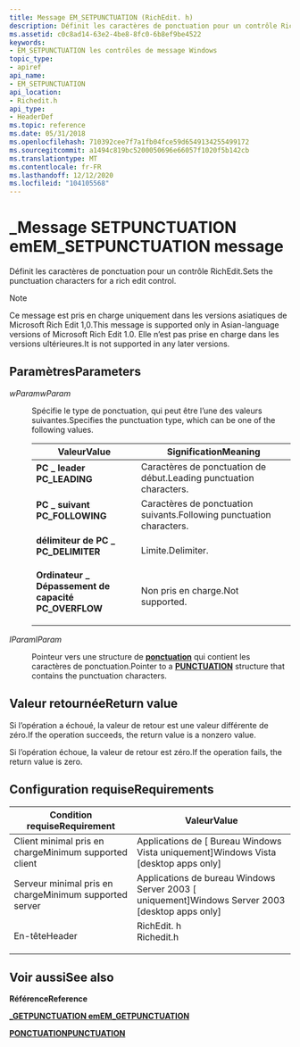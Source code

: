 ```yaml
---
title: Message EM_SETPUNCTUATION (RichEdit. h)
description: Définit les caractères de ponctuation pour un contrôle RichEdit.
ms.assetid: c0c8ad14-63e2-4be8-8fc0-6b8ef9be4522
keywords:
- EM_SETPUNCTUATION les contrôles de message Windows
topic_type:
- apiref
api_name:
- EM_SETPUNCTUATION
api_location:
- Richedit.h
api_type:
- HeaderDef
ms.topic: reference
ms.date: 05/31/2018
ms.openlocfilehash: 710392cee7f7a1fb04fce59d6549134255499172
ms.sourcegitcommit: a1494c819bc5200050696e66057f1020f5b142cb
ms.translationtype: MT
ms.contentlocale: fr-FR
ms.lasthandoff: 12/12/2020
ms.locfileid: "104105568"
---
```

# <a name="em_setpunctuation-message"></a><span data-ttu-id="a0784-104">\_Message SETPUNCTUATION em</span><span class="sxs-lookup"><span data-stu-id="a0784-104">EM\_SETPUNCTUATION message</span></span>

<span data-ttu-id="a0784-105">Définit les caractères de ponctuation pour un contrôle RichEdit.</span><span class="sxs-lookup"><span data-stu-id="a0784-105">Sets the punctuation characters for a rich edit control.</span></span>

> [!Note]  
> <span data-ttu-id="a0784-106">Ce message est pris en charge uniquement dans les versions asiatiques de Microsoft Rich Edit 1,0.</span><span class="sxs-lookup"><span data-stu-id="a0784-106">This message is supported only in Asian-language versions of Microsoft Rich Edit 1.0.</span></span> <span data-ttu-id="a0784-107">Elle n’est pas prise en charge dans les versions ultérieures.</span><span class="sxs-lookup"><span data-stu-id="a0784-107">It is not supported in any later versions.</span></span>

 

## <a name="parameters"></a><span data-ttu-id="a0784-108">Paramètres</span><span class="sxs-lookup"><span data-stu-id="a0784-108">Parameters</span></span>

<dl> <dt>

<span data-ttu-id="a0784-109">*wParam*</span><span class="sxs-lookup"><span data-stu-id="a0784-109">*wParam*</span></span> 
</dt> <dd>

<span data-ttu-id="a0784-110">Spécifie le type de ponctuation, qui peut être l’une des valeurs suivantes.</span><span class="sxs-lookup"><span data-stu-id="a0784-110">Specifies the punctuation type, which can be one of the following values.</span></span>



| <span data-ttu-id="a0784-111">Valeur</span><span class="sxs-lookup"><span data-stu-id="a0784-111">Value</span></span>                                                                                                                                                      | <span data-ttu-id="a0784-112">Signification</span><span class="sxs-lookup"><span data-stu-id="a0784-112">Meaning</span></span>                                      |
|------------------------------------------------------------------------------------------------------------------------------------------------------------|----------------------------------------------|
| <span id="PC_LEADING"></span><span id="pc_leading"></span><dl> <span data-ttu-id="a0784-113"><dt>**PC \_ leader**</dt></span><span class="sxs-lookup"><span data-stu-id="a0784-113"><dt>**PC\_LEADING**</dt></span></span> </dl>       | <span data-ttu-id="a0784-114">Caractères de ponctuation de début.</span><span class="sxs-lookup"><span data-stu-id="a0784-114">Leading punctuation characters.</span></span><br/>   |
| <span id="PC_FOLLOWING"></span><span id="pc_following"></span><dl> <span data-ttu-id="a0784-115"><dt>**PC \_ suivant**</dt></span><span class="sxs-lookup"><span data-stu-id="a0784-115"><dt>**PC\_FOLLOWING**</dt></span></span> </dl> | <span data-ttu-id="a0784-116">Caractères de ponctuation suivants.</span><span class="sxs-lookup"><span data-stu-id="a0784-116">Following punctuation characters.</span></span><br/> |
| <span id="PC_DELIMITER"></span><span id="pc_delimiter"></span><dl> <span data-ttu-id="a0784-117"><dt>**délimiteur de PC \_**</dt></span><span class="sxs-lookup"><span data-stu-id="a0784-117"><dt>**PC\_DELIMITER**</dt></span></span> </dl> | <span data-ttu-id="a0784-118">Limite.</span><span class="sxs-lookup"><span data-stu-id="a0784-118">Delimiter.</span></span><br/>                        |
| <span id="PC_OVERFLOW_"></span><span id="pc_overflow_"></span><dl> <span data-ttu-id="a0784-119"><dt>**Ordinateur \_ Dépassement de capacité**</dt></span><span class="sxs-lookup"><span data-stu-id="a0784-119"><dt>**PC\_OVERFLOW** </dt></span></span> </dl> | <span data-ttu-id="a0784-120">Non pris en charge.</span><span class="sxs-lookup"><span data-stu-id="a0784-120">Not supported.</span></span><br/>                    |



 

</dd> <dt>

<span data-ttu-id="a0784-121">*lParam*</span><span class="sxs-lookup"><span data-stu-id="a0784-121">*lParam*</span></span> 
</dt> <dd>

<span data-ttu-id="a0784-122">Pointeur vers une structure de [**ponctuation**](/windows/desktop/api/Richedit/ns-richedit-punctuation) qui contient les caractères de ponctuation.</span><span class="sxs-lookup"><span data-stu-id="a0784-122">Pointer to a [**PUNCTUATION**](/windows/desktop/api/Richedit/ns-richedit-punctuation) structure that contains the punctuation characters.</span></span>

</dd> </dl>

## <a name="return-value"></a><span data-ttu-id="a0784-123">Valeur retournée</span><span class="sxs-lookup"><span data-stu-id="a0784-123">Return value</span></span>

<span data-ttu-id="a0784-124">Si l’opération a échoué, la valeur de retour est une valeur différente de zéro.</span><span class="sxs-lookup"><span data-stu-id="a0784-124">If the operation succeeds, the return value is a nonzero value.</span></span>

<span data-ttu-id="a0784-125">Si l’opération échoue, la valeur de retour est zéro.</span><span class="sxs-lookup"><span data-stu-id="a0784-125">If the operation fails, the return value is zero.</span></span>

## <a name="requirements"></a><span data-ttu-id="a0784-126">Configuration requise</span><span class="sxs-lookup"><span data-stu-id="a0784-126">Requirements</span></span>



| <span data-ttu-id="a0784-127">Condition requise</span><span class="sxs-lookup"><span data-stu-id="a0784-127">Requirement</span></span> | <span data-ttu-id="a0784-128">Valeur</span><span class="sxs-lookup"><span data-stu-id="a0784-128">Value</span></span> |
|-------------------------------------|---------------------------------------------------------------------------------------|
| <span data-ttu-id="a0784-129">Client minimal pris en charge</span><span class="sxs-lookup"><span data-stu-id="a0784-129">Minimum supported client</span></span><br/> | <span data-ttu-id="a0784-130">Applications de \[ Bureau Windows Vista uniquement\]</span><span class="sxs-lookup"><span data-stu-id="a0784-130">Windows Vista \[desktop apps only\]</span></span><br/>                                        |
| <span data-ttu-id="a0784-131">Serveur minimal pris en charge</span><span class="sxs-lookup"><span data-stu-id="a0784-131">Minimum supported server</span></span><br/> | <span data-ttu-id="a0784-132">Applications de bureau Windows Server 2003 \[ uniquement\]</span><span class="sxs-lookup"><span data-stu-id="a0784-132">Windows Server 2003 \[desktop apps only\]</span></span><br/>                                  |
| <span data-ttu-id="a0784-133">En-tête</span><span class="sxs-lookup"><span data-stu-id="a0784-133">Header</span></span><br/>                   | <dl> <span data-ttu-id="a0784-134"><dt>RichEdit. h</dt></span><span class="sxs-lookup"><span data-stu-id="a0784-134"><dt>Richedit.h</dt></span></span> </dl> |



## <a name="see-also"></a><span data-ttu-id="a0784-135">Voir aussi</span><span class="sxs-lookup"><span data-stu-id="a0784-135">See also</span></span>

<dl> <dt>

<span data-ttu-id="a0784-136">**Référence**</span><span class="sxs-lookup"><span data-stu-id="a0784-136">**Reference**</span></span>
</dt> <dt>

[<span data-ttu-id="a0784-137">**\_GETPUNCTUATION em**</span><span class="sxs-lookup"><span data-stu-id="a0784-137">**EM\_GETPUNCTUATION**</span></span>](em-getpunctuation.md)
</dt> <dt>

[<span data-ttu-id="a0784-138">**PONCTUATION**</span><span class="sxs-lookup"><span data-stu-id="a0784-138">**PUNCTUATION**</span></span>](/windows/desktop/api/Richedit/ns-richedit-punctuation)
</dt> </dl>

 

 





